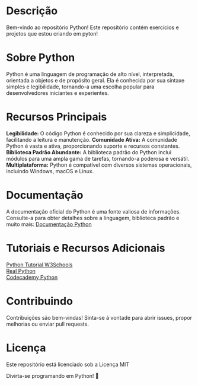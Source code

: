 # Descrição
Bem-vindo ao repositório Python! Este repositório contém exercícios e projetos que estou criando em pyton!

# Sobre Python
Python é uma linguagem de programação de alto nível, interpretada, orientada a objetos e de propósito geral. Ela é conhecida por sua sintaxe simples e legibilidade, tornando-a uma escolha popular para desenvolvedores iniciantes e experientes.

# Recursos Principais
**Legibilidade:** O código Python é conhecido por sua clareza e simplicidade, facilitando a leitura e manutenção.
**Comunidade Ativa:** A comunidade Python é vasta e ativa, proporcionando suporte e recursos constantes.
**Biblioteca Padrão Abundante:** A biblioteca padrão do Python inclui módulos para uma ampla gama de tarefas, tornando-a poderosa e versátil.
**Multiplataforma:** Python é compatível com diversos sistemas operacionais, incluindo Windows, macOS e Linux.

# Documentação
A documentação oficial do Python é uma fonte valiosa de informações. Consulte-a para obter detalhes sobre a linguagem, biblioteca padrão e muito mais: [Documentação Python](https://docs.python.org/pt-br/3/tutorial/)

# Tutoriais e Recursos Adicionais
[Python Tutorial W3Schools](https://www.w3schools.com/python/)  
[Real Python](https://realpython.com/)  
[Codecademy Python](https://try.codecademy.com/learn-python-3?g_network=g&g_productchannel=&g_adid=624951457624&g_locinterest=&g_keyword=codecademy%20python&g_acctid=243-039-7011&g_adtype=&g_keywordid=kwd-295813001496&g_ifcreative=&g_campaign=account&g_locphysical=1001565&g_adgroupid=128133970308&g_productid=&g_source={sourceid}&g_merchantid=&g_placement=&g_partition=&g_campaignid=1726903838&g_ifproduct=&utm_id=t_kwd-295813001496:ag_128133970308:cp_1726903838:n_g:d_c&utm_source=google&utm_medium=paid-search&utm_term=codecademy%20python&utm_campaign=INTL_Brand_Exact&utm_content=624951457624&g_adtype=search&g_acctid=243-039-7011&gclid=Cj0KCQiAwvKtBhDrARIsAJj-kTimy5UZ_NoWs7xT3vhz7ESzvFoPsibrWlWT6WgcrFgwXdK9NICKrtAaAjYxEALw_wcB)

# Contribuindo
Contribuições são bem-vindas! Sinta-se à vontade para abrir issues, propor melhorias ou enviar pull requests.

# Licença
Este repositório está licenciado sob a Licença MIT

Divirta-se programando em Python! 🐍
 
